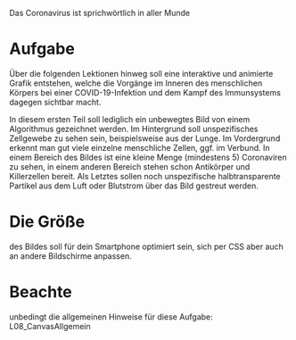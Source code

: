 Das Coronavirus ist sprichwörtlich in aller Munde

# Aufgabe
Über die folgenden Lektionen hinweg soll eine interaktive und animierte Grafik entstehen, welche die Vorgänge im Inneren des menschlichen Körpers bei einer COVID-19-Infektion und dem Kampf des Immunsystems dagegen sichtbar macht.

In diesem ersten Teil soll lediglich ein unbewegtes Bild von einem Algorithmus gezeichnet werden. Im Hintergrund soll unspezifisches Zellgewebe zu sehen sein, beispielsweise aus der Lunge. Im Vordergrund erkennt man gut viele einzelne menschliche Zellen, ggf. im Verbund. In einem Bereich des Bildes ist eine kleine Menge (mindestens 5) Coronaviren zu sehen, in einem anderen Bereich stehen schon Antikörper und Killerzellen bereit. Als Letztes sollen noch unspezifische halbtransparente Partikel aus dem Luft oder Blutstrom über das Bild gestreut werden.

# Die Größe 
des Bildes soll für dein Smartphone optimiert sein, sich per CSS aber auch an andere Bildschirme anpassen.

# Beachte 
unbedingt die allgemeinen Hinweise für diese Aufgabe: L08_CanvasAllgemein